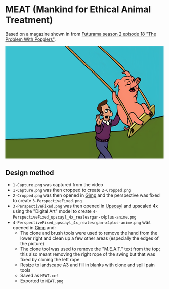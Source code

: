 # MEAT (Mankind for Ethical Animal Treatment)

Based on a magazine shown in from [Futurama season 2 episode 18 "The Problem With Popplers"](https://en.wikipedia.org/wiki/The_Problem_with_Popplers).

![MEAT](MEAT.png)

## Design method

* `1-Capture.png` was captured from the video
* `1-Capture.png` was then cropped to create `2-Cropped.png`
* `2-Cropped.png` was then opened in [Gimp](https://www.gimp.org/) and the perspective was fixed to create `3-PerspectiveFixed.png`
* `3-PerspectiveFixed.png` was then opened in [Upscayl](https://www.upscayl.org/) and upscaled 4x using the "Digital Art" model to create `4-PerspectiveFixed_upscayl_4x_realesrgan-x4plus-anime.png`
* `4-PerspectiveFixed_upscayl_4x_realesrgan-x4plus-anime.png` was opened in [Gimp](https://www.gimp.org/) and:
    * The clone and brush tools were used to remove the hand from the lower right and clean up a few other areas (especially the edges of the picture)
    * The clone tool was used to remove the "M.E.A.T." text from the top; this also meant removing the right rope of the swing but that was fixed by cloning the left rope
    * Resize to landscape A3 and fill in blanks with clone and spill pain tools
    * Saved as `MEAT.xcf`
    * Exported to `MEAT.png`
